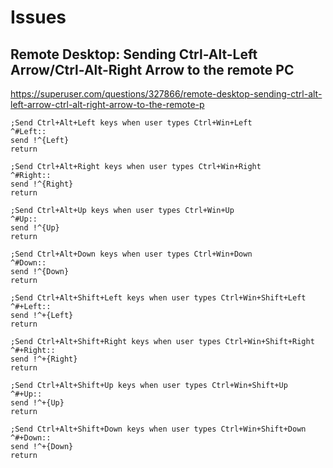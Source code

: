 
# Issues

## Remote Desktop: Sending Ctrl-Alt-Left Arrow/Ctrl-Alt-Right Arrow to the remote PC
https://superuser.com/questions/327866/remote-desktop-sending-ctrl-alt-left-arrow-ctrl-alt-right-arrow-to-the-remote-p

    ;Send Ctrl+Alt+Left keys when user types Ctrl+Win+Left
    ^#Left::
    send !^{Left}
    return

    ;Send Ctrl+Alt+Right keys when user types Ctrl+Win+Right
    ^#Right::
    send !^{Right}
    return

    ;Send Ctrl+Alt+Up keys when user types Ctrl+Win+Up
    ^#Up::
    send !^{Up}
    return

    ;Send Ctrl+Alt+Down keys when user types Ctrl+Win+Down
    ^#Down::
    send !^{Down}
    return

    ;Send Ctrl+Alt+Shift+Left keys when user types Ctrl+Win+Shift+Left
    ^#+Left::
    send !^+{Left}
    return

    ;Send Ctrl+Alt+Shift+Right keys when user types Ctrl+Win+Shift+Right
    ^#+Right::
    send !^+{Right}
    return

    ;Send Ctrl+Alt+Shift+Up keys when user types Ctrl+Win+Shift+Up
    ^#+Up::
    send !^+{Up}
    return

    ;Send Ctrl+Alt+Shift+Down keys when user types Ctrl+Win+Shift+Down
    ^#+Down::
    send !^+{Down}
    return
